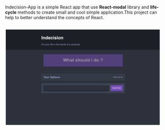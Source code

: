 Indecision-App is a simple React app that use **React-modal** library and **life-cycle** methods to create small and cool simple  application.This project can help to better understand the concepts of React.
<br>
<br>
<div style="text-align:center;">
<img src="https://raw.githubusercontent.com/khashayarsw/Indecision-App/master/screen-shot.png" style="max-width: 500px;">
</div>


